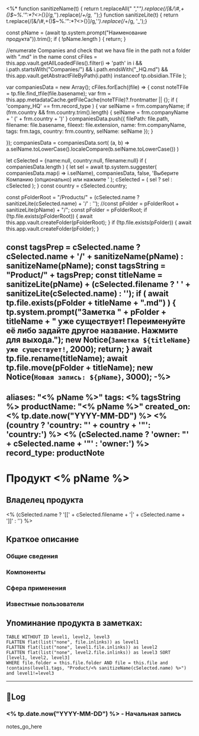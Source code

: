 <%*
function sanitizeName(t) { return t.replaceAll(" ","_").replace(/[&\/\\#,+()$~%.'":*?<>{}]/g,'_').replace(/_+/g, '_');}
function sanitizeLite(t) { return t.replace(/[&\/\\#,+()$~%.'":*?<>{}]/g,'_').replace(/_+/g, '_');}

const pName = (await tp.system.prompt("Наименование продукта")).trim();
if ( !pName.length ) { return; }

//enumerate Companies and check that we hava file in the path not a folder with ".md" in the name
const cFiles = this.app.vault.getAllLoadedFiles().filter(i => 'path' in i && 
 	i.path.startsWith("Companies/") && 
 	i.path.endsWith("_HQ.md") && 
 	this.app.vault.getAbstractFileByPath(i.path) instanceof tp.obsidian.TFile
 );

var companiesData = new Array();
cFiles.forEach((file) => {
  const noteTFile = tp.file.find_tfile(file.basename);
  var frm = this.app.metadataCache.getFileCache(noteTFile)?.frontmatter || {};
  if ( 'company_HQ' == frm.record_type ) {
	var selName = frm.companyName;
	if (frm.country && frm.country.trim().length) {
		selName = frm.companyName + '   (' + frm.country + ')'
	}
	companiesData.push({
		filePath: file.path,
		filename: file.basename,
		fileext: file.extension,
		name: frm.companyName,
		tags: frm.tags,
		country: frm.country,
		selName: selName
	});
  }
	
});
companiesData = companiesData.sort( (a, b) => a.selName.toLowerCase().localeCompare(b.selName.toLowerCase()) )

let cSelected = {name:null, country:null, filename:null}
if ( companiesData.length ) {
	let sel = await tp.system.suggester(
		companiesData.map(i => i.selName),
		companiesData, false, 'Выберите Компанию (опционально) или нажмите <Esc>'
		);
	cSelected = ( sel ? sel : cSelected );
}
const country = cSelected.country;

const pFolderRoot = "/Products/" + (cSelected.name ? sanitizeLite(cSelected.name) + '/' : '');
//const pFolder = pFolderRoot + sanitizeLite(pName) + "/";
const pFolder = pFolderRoot;
if (!tp.file.exists(pFolderRoot)) {
	await this.app.vault.createFolder(pFolderRoot);
}
if (!tp.file.exists(pFolder)) {
	await this.app.vault.createFolder(pFolder);
}

const tagsPrep = cSelected.name ? cSelected.name + '/' + sanitizeName(pName) : sanitizeName(pName);
const tagsString =  "Product/" +  tagsPrep;
const titleName = sanitizeLite(pName) + (cSelected.filename ? ' ' + sanitizeLite(cSelected.name) : '');
if ( await tp.file.exists(pFolder + titleName + ".md") ) {
	tp.system.prompt("Заметка " + pFolder + titleName +
	 " уже существует! Переименуйте её либо задайте другое название. Нажмите <Enter> для выхода.");
	new Notice(`Заметка ${titleName} уже существует!`, 2000);
	return;
}
await tp.file.rename(titleName);
await tp.file.move(pFolder + titleName);
new Notice(`Новая запись: ${pName}`, 3000);
-%>
---
aliases: "<% pName %>"
tags: <% tagsString %>
productName: "<% pName %>"
created_on: <% tp.date.now("YYYY-MM-DD") %>
<% (country ? 'country: "' + country + '"': 'country:') %>
<% (cSelected.name ? 'owner: "' + cSelected.name + '"' : 'owner:') %>
record_type: productNote
---

# Продукт <% pName %>

## Владелец продукта
<% (cSelected.name ? '[[' + cSelected.filename + '|' + cSelected.name + ']]' : '') %>

## Краткое описание
### Общие сведения
### Компоненты
### Сфера применения
### Известные пользователи

## Упоминание продукта в заметках:
```dataview
TABLE WITHOUT ID level1, level2, level3
FLATTEN flat(list("none", file.inlinks)) as level1
FLATTEN flat(list("none", level1.file.inlinks)) as level2 
FLATTEN flat(list("none", level2.file.inlinks)) as level3 SORT [level1, level2, level3]
WHERE file.folder = this.file.folder AND file = this.file and !contains(level1.tags, "Product/<% sanitizeName(cSelected.name) %>") and level1!=level3
```

---
## 📝Log

### <% tp.date.now("YYYY-MM-DD") %> - Начальная запись

notes_go_here

